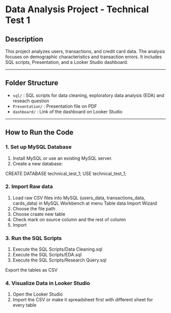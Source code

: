 # Data Analysis Project - Technical Test 1

## Description
This project analyzes users, transactions, and credit card data. 
The analysis focuses on demographic characteristics and transaction errors. 
It includes SQL scripts, Presentation, and a Looker Studio dashboard.

---

## Folder Structure
- `sql/` : SQL scripts for data cleaning, exploratory data analysis (EDA) and reseach question  
- `Presentation/` : Presentation file on PDF    
- `dashboard/` : Link of the dashboard on Looker Studio

---

## How to Run the Code

### 1. Set up MySQL Database
1. Install MySQL or use an existing MySQL server.  
2. Create a new database:

CREATE DATABASE technical_test_1;
USE technical_test_1;

### 2. Import Raw data
1. Load raw CSV files into MySQL (users_data, transactions_data, cards_data) in MySQL Workbench at menu Table data Import Wizard
2. Choose the file path
3. Choose craate new table
4. Check mark on source column and the rest of column
5. Import

### 3. Run the SQL Scripts
1. Execute the SQL Scripts/Data Cleaning.sql
2. Execute the SQL Scripts/EDA.sql
3. Execute the SQL Scripts/Research Query.sql

Export the tables as CSV

### 4. Visualize Data in Looker Studio
1. Open the Looker Studio
2. Import the CSV or make it spreadsheet first with different sheet for every table
